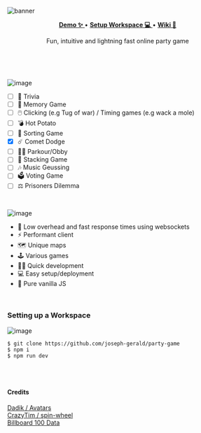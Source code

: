 ![banner](https://github.com/joseph-gerald/party-game/assets/73967013/71fc022f-b4bc-477a-9813-fbfbbd275728)

<p align="center">
  <a href="https://party-ga.me/">
    <strong>Demo ✨</strong>
  </a>
  •
  <a href="#setting-up-a-workspace">
    <strong>Setup Workspace 💻</strong>
  </a>
  •
  <a href="soon">
    <strong>Wiki 📖</strong>
  </a>
</p>

<p align="center">
  Fun, intuitive and lightning fast online party game
</p>

<br>
<br>
<br>

![image](https://github.com/joseph-gerald/party-game/assets/73967013/b29b5278-6e87-41c2-a7e1-12f4cab6fa8d)
- [ ] 📖 Trivia
- [ ] 🧠 Memory Game
- [ ] 🖱️ Clicking (e.g Tug of war) / Timing games (e.g wack a mole)
- [ ] 💣 Hot Potato
- [ ] 🤏 Sorting Game
- [x] ☄️ Comet Dodge
- [ ] 🥷🏿 Parkour/Obby
- [ ] 🧱 Stacking Game
- [ ] 🎶 Music Geussing
- [ ] 🗳️ Voting Game
- [ ] ⚖️ Prisoners Dilemma
<br>

![image](https://github.com/joseph-gerald/party-game/assets/73967013/f1b38750-6e93-400b-8608-f4ff09efbfb6)
- 🚀 Low overhead and fast response times using websockets
- ⚡ Performant client
- 🗺️ Unique maps
- 🕹️ Various games
- 👨‍💻 Quick development
- 💻 Easy setup/deployment
- 🍦 Pure vanilla JS

<br>


### Setting up a Workspace
![image](https://github.com/joseph-gerald/party-game/assets/73967013/587d509d-5d1b-4b43-bfb1-c755c5b32670)
```console
$ git clone https://github.com/joseph-gerald/party-game
$ npm i
$ npm run dev
```

<br>
<br>

#### Credits
[Dadik / Avatars](https://dadik.lol/)
<br>
[CrazyTim / spin-wheel](https://github.com/CrazyTim/spin-wheel)
<br>
[Billboard 100 Data](https://github.com/mhollingshead/billboard-hot-100)